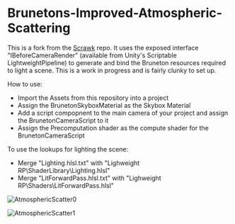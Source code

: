 # Brunetons-Improved-Atmospheric-Scattering

This is a fork from the [Scrawk](https://github.com/Scrawk/Brunetons-Improved-Atmospheric-Scattering) repo. It uses the exposed interface "IBeforeCameraRender" (available from Unity's Scriptable LightweightPipeline) to generate and bind the Bruneton resources required to light a scene. This is a work in progress and is fairly clunky to set up.

How to use:
- Import the Assets from this repository into a project
- Assign the BrunetonSkyboxMaterial as the Skybox Material
- Add a script compopnent to the main camera of your project and assign the BrunetonCameraScript to it
- Assign the Precomputation shader as the compute shader for the BrunetonCameraScript

To use the lookups for lighting the scene: 
- Merge "Lighting.hlsl.txt" with "Lighweight RP\ShaderLibrary\Lighting.hlsl"
- Merge "LitForwardPass.hlsl.txt" with "Lighweight RP\Shaders\LitForwardPass.hlsl"

![AtmosphericScatter0](https://i.imgur.com/iLEAWBH.jpg)


![AtmosphericScatter1](https://i.imgur.com/F5l7uMs.jpg)
